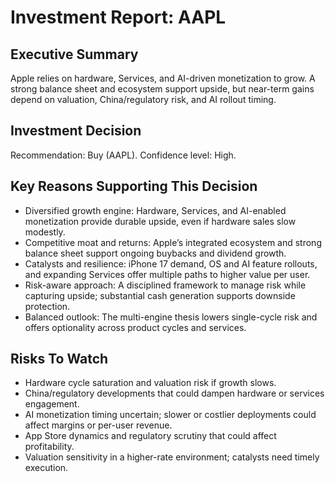 # Investment Report: AAPL
## Executive Summary
Apple relies on hardware, Services, and AI-driven monetization to grow. A strong balance sheet and ecosystem support upside, but near-term gains depend on valuation, China/regulatory risk, and AI rollout timing.

## Investment Decision
Recommendation: Buy (AAPL). Confidence level: High.

## Key Reasons Supporting This Decision
- Diversified growth engine: Hardware, Services, and AI-enabled monetization provide durable upside, even if hardware sales slow modestly.
- Competitive moat and returns: Apple’s integrated ecosystem and strong balance sheet support ongoing buybacks and dividend growth.
- Catalysts and resilience: iPhone 17 demand, OS and AI feature rollouts, and expanding Services offer multiple paths to higher value per user.
- Risk-aware approach: A disciplined framework to manage risk while capturing upside; substantial cash generation supports downside protection.
- Balanced outlook: The multi-engine thesis lowers single-cycle risk and offers optionality across product cycles and services.

## Risks To Watch
- Hardware cycle saturation and valuation risk if growth slows.
- China/regulatory developments that could dampen hardware or services engagement.
- AI monetization timing uncertain; slower or costlier deployments could affect margins or per-user revenue.
- App Store dynamics and regulatory scrutiny that could affect profitability.
- Valuation sensitivity in a higher-rate environment; catalysts need timely execution.